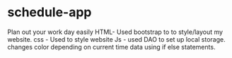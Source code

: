 # schedule-app
Plan out your work day easily
HTML- Used bootstrap to to style/layout my website.
css - Used to style website
Js - used DAO to set up local storage. changes color depending on current time data using if else statements.
